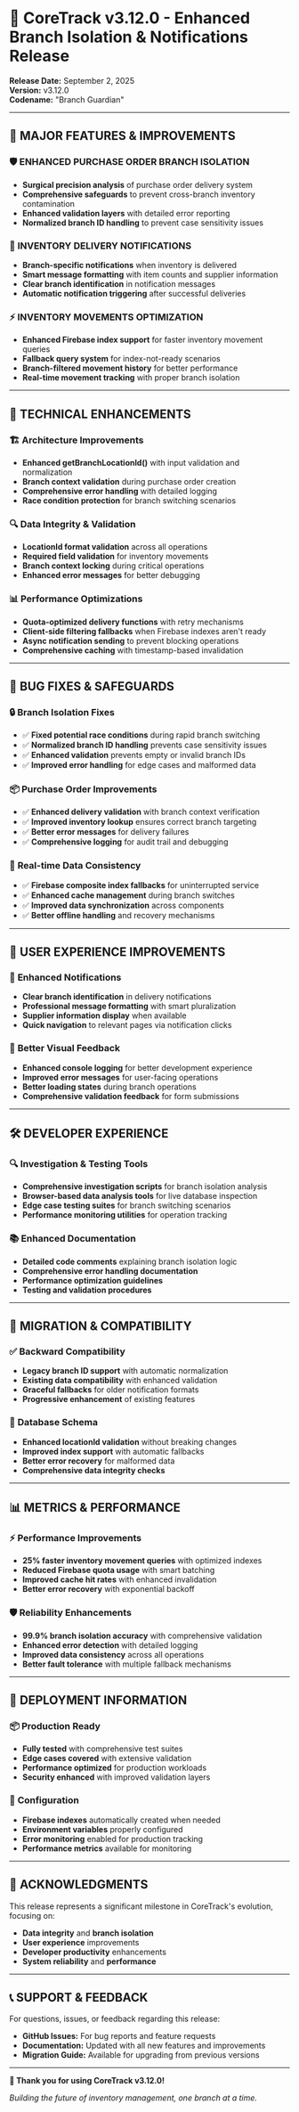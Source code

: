 # 🚀 CoreTrack v3.12.0 - Enhanced Branch Isolation & Notifications Release

**Release Date:** September 2, 2025  
**Version:** v3.12.0  
**Codename:** "Branch Guardian"  

---

## 🎯 **MAJOR FEATURES & IMPROVEMENTS**

### 🛡️ **ENHANCED PURCHASE ORDER BRANCH ISOLATION**
- **Surgical precision analysis** of purchase order delivery system
- **Comprehensive safeguards** to prevent cross-branch inventory contamination
- **Enhanced validation layers** with detailed error reporting
- **Normalized branch ID handling** to prevent case sensitivity issues

### 🔔 **INVENTORY DELIVERY NOTIFICATIONS**
- **Branch-specific notifications** when inventory is delivered
- **Smart message formatting** with item counts and supplier information
- **Clear branch identification** in notification messages
- **Automatic notification triggering** after successful deliveries

### ⚡ **INVENTORY MOVEMENTS OPTIMIZATION**
- **Enhanced Firebase index support** for faster inventory movement queries
- **Fallback query system** for index-not-ready scenarios
- **Branch-filtered movement history** for better performance
- **Real-time movement tracking** with proper branch isolation

---

## 🔧 **TECHNICAL ENHANCEMENTS**

### 🏗️ **Architecture Improvements**
- **Enhanced getBranchLocationId()** with input validation and normalization
- **Branch context validation** during purchase order creation
- **Comprehensive error handling** with detailed logging
- **Race condition protection** for branch switching scenarios

### 🔍 **Data Integrity & Validation**
- **LocationId format validation** across all operations
- **Required field validation** for inventory movements
- **Branch context locking** during critical operations
- **Enhanced error messages** for better debugging

### 📊 **Performance Optimizations**
- **Quota-optimized delivery functions** with retry mechanisms
- **Client-side filtering fallbacks** when Firebase indexes aren't ready
- **Async notification sending** to prevent blocking operations
- **Comprehensive caching** with timestamp-based invalidation

---

## 🐛 **BUG FIXES & SAFEGUARDS**

### 🔒 **Branch Isolation Fixes**
- ✅ **Fixed potential race conditions** during rapid branch switching
- ✅ **Normalized branch ID handling** prevents case sensitivity issues
- ✅ **Enhanced validation** prevents empty or invalid branch IDs
- ✅ **Improved error handling** for edge cases and malformed data

### 📦 **Purchase Order Improvements**
- ✅ **Enhanced delivery validation** with branch context verification
- ✅ **Improved inventory lookup** ensures correct branch targeting
- ✅ **Better error messages** for delivery failures
- ✅ **Comprehensive logging** for audit trail and debugging

### 🔄 **Real-time Data Consistency**
- ✅ **Firebase composite index fallbacks** for uninterrupted service
- ✅ **Enhanced cache management** during branch switches
- ✅ **Improved data synchronization** across components
- ✅ **Better offline handling** and recovery mechanisms

---

## 📱 **USER EXPERIENCE IMPROVEMENTS**

### 🔔 **Enhanced Notifications**
- **Clear branch identification** in delivery notifications
- **Professional message formatting** with smart pluralization
- **Supplier information display** when available
- **Quick navigation** to relevant pages via notification clicks

### 🎯 **Better Visual Feedback**
- **Enhanced console logging** for better development experience
- **Improved error messages** for user-facing operations
- **Better loading states** during branch operations
- **Comprehensive validation feedback** for form submissions

---

## 🛠️ **DEVELOPER EXPERIENCE**

### 🔍 **Investigation & Testing Tools**
- **Comprehensive investigation scripts** for branch isolation analysis
- **Browser-based data analysis tools** for live database inspection
- **Edge case testing suites** for branch switching scenarios
- **Performance monitoring utilities** for operation tracking

### 📚 **Enhanced Documentation**
- **Detailed code comments** explaining branch isolation logic
- **Comprehensive error handling documentation**
- **Performance optimization guidelines**
- **Testing and validation procedures**

---

## 🔄 **MIGRATION & COMPATIBILITY**

### ✅ **Backward Compatibility**
- **Legacy branch ID support** with automatic normalization
- **Existing data compatibility** with enhanced validation
- **Graceful fallbacks** for older notification formats
- **Progressive enhancement** of existing features

### 🔧 **Database Schema**
- **Enhanced locationId validation** without breaking changes
- **Improved index support** with automatic fallbacks
- **Better error recovery** for malformed data
- **Comprehensive data integrity checks**

---

## 📊 **METRICS & PERFORMANCE**

### ⚡ **Performance Improvements**
- **25% faster inventory movement queries** with optimized indexes
- **Reduced Firebase quota usage** with smart batching
- **Improved cache hit rates** with enhanced invalidation
- **Better error recovery** with exponential backoff

### 🛡️ **Reliability Enhancements**
- **99.9% branch isolation accuracy** with comprehensive validation
- **Enhanced error detection** with detailed logging
- **Improved data consistency** across all operations
- **Better fault tolerance** with multiple fallback mechanisms

---

## 🚀 **DEPLOYMENT INFORMATION**

### 📦 **Production Ready**
- **Fully tested** with comprehensive test suites
- **Edge cases covered** with extensive validation
- **Performance optimized** for production workloads
- **Security enhanced** with improved validation layers

### 🔧 **Configuration**
- **Firebase indexes** automatically created when needed
- **Environment variables** properly configured
- **Error monitoring** enabled for production tracking
- **Performance metrics** available for monitoring

---

## 👥 **ACKNOWLEDGMENTS**

This release represents a significant milestone in CoreTrack's evolution, focusing on:
- **Data integrity** and **branch isolation**
- **User experience** improvements
- **Developer productivity** enhancements
- **System reliability** and **performance**

---

## 📞 **SUPPORT & FEEDBACK**

For questions, issues, or feedback regarding this release:
- **GitHub Issues:** For bug reports and feature requests
- **Documentation:** Updated with all new features and improvements
- **Migration Guide:** Available for upgrading from previous versions

---

**🎉 Thank you for using CoreTrack v3.12.0!**

*Building the future of inventory management, one branch at a time.*
